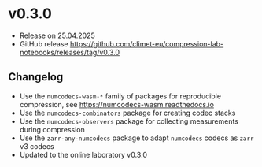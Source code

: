 # v0.3.0

- Release on 25.04.2025
- GitHub release <https://github.com/climet-eu/compression-lab-notebooks/releases/tag/v0.3.0>

## Changelog

- Use the `numcodecs-wasm-*` family of packages for reproducible compression, see <https://numcodecs-wasm.readthedocs.io>
- Use the `numcodecs-combinators` package for creating codec stacks
- Use the `numcodecs-observers` package for collecting measurements during compression
- Use the `zarr-any-numcodecs` package to adapt `numcodecs` codecs as `zarr` v3 codecs
- Updated to the online laboratory v0.3.0
